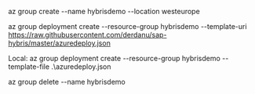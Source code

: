 az group  create --name hybrisdemo --location westeurope

az group deployment create --resource-group hybrisdemo --template-uri https://raw.githubusercontent.com/derdanu/sap-hybris/master/azuredeploy.json

Local: az group deployment create --resource-group hybrisdemo --template-file .\azuredeploy.json

az group delete --name hybrisdemo